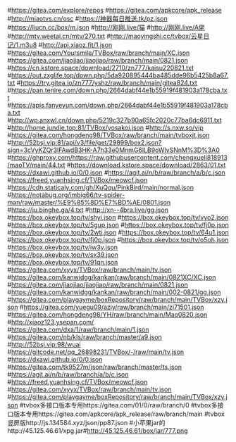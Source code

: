 #https://gitea.com/explore/repos
#https://gitea.com/apkcore/apk_release
#http://miaotvs.cn/osc
#https://神器每日推送.tk/pz.json
#https://liucn.cc/box/m.json
#http://刚刚.live/猫
#http://刚刚.live/A佬
#http://mtv.weetai.cn/mtv/270.txt
#http://maoyingshi.cc/tvbox/云星日记/1.m3u8
#http://api.xiaoz.fit/1.json
#https://gitea.com/Yoursmile/TVBox/raw/branch/main/XC.json
#https://gitea.com/jiaojiao/jiaojiao/raw/branch/main/0821.json
#https://cn.kstore.space/download/2710/zn777/kaisu220821.txt
#https://out.zxglife.top/down.php/5da920895444ba485dde96b5425b8a67.txt
#https://try.gitea.io/zn777/yshz/raw/branch/main/gitea824.txt
#https://pan.tenire.com/down.php/2664dabf44e1b55919f481903a178cba.txt
#https://apis.fanyeyun.com/down.php/2664dabf44e1b55919f481903a178cba.txt
#http://wp.anxwl.cn/down.php/5219c327b90a65fc2020c77ba6dc6911.txt
#http://home.jundie.top:81/TVBox/yosakoi.json
#http://s.nxw.so/vip
#https://gitea.com/hongdeng98/TVBox/raw/branch/main/tvboxjt.json
#http://52bsj.vip:81/api/v3/file/get/29899/box2.json?sign=3cVyKZQr3lFAwdB3HK-A7h33e0MnmG6lLB9oWlvSNnM%3D%3A0
#https://ghproxy.com/https://raw.githubusercontent.com/chengxueli818913/maoTV/main/44.txt
#https://download.kstore.space/download/2863/01.txt
#https://dxawi.github.io/0/0.json
#https://agit.ai/n/b/raw/branch/a/b/c.json
#https://freed.yuanhsing.cf/TVBox/meowcf.json
#https://cdn.staticaly.com/gh/XuQqu/PinkBird/main/normal.json
#https://notabug.org/imbig66/tv-spider-man/raw/master/%E9%85%8D%E7%BD%AE/0801.json
#https://ju.binghe.ga/4.txt
#http://xn--4bra.live/gg.json
#https://box.okeybox.top/tv/shyi.json
#https://box.okeybox.top/tv/vyo2.json
#https://box.okeybox.top/tv/5gup.json
#https://box.okeybox.top/tv/fj0p.json
#https://box.okeybox.top/tv/2wti.json
#https://box.okeybox.top/tv/64u1.json
#https://box.okeybox.top/tv/fj0p.json
#https://box.okeybox.top/tv/o5oh.json
#https://box.okeybox.top/tv/iw3y.json
#https://box.okeybox.top/tv/sx39.json
#https://box.okeybox.top/tv/91qn.json
#https://gitea.com/xyyx/TVBox/raw/branch/main/tv.json
#https://gitea.com/kanwidgg/kankan/raw/branch/main/0821XC/XC.json
#https://gitea.com/jiaojiao/jiaojiao/raw/branch/main/0821.json
#https://gitea.com/kanwidgg/kankan/raw/branch/main/002-0821/gg.json
#https://gitea.com/playgayme/boxRepository/raw/branch/main/TVBox/xzy.json
#https://gitea.com/yuegu09/aziy/raw/branch/main/zi71501.json
#https://gitea.com/hongdeng98/YH/raw/branch/main/Mao0820.json
#http://xiaoz123.ysepan.com/
#https://gitea.com/dxa/1/raw/branch/main/1.json
#https://gitea.com/nb/kls/raw/branch/master/a9.json
#http://52bsj.vip:98/wuai
#https://gitcode.net/qq_26898231/TVBox/-/raw/main/tv.json
#https://dxawi.github.io/0/0.json
#https://gitea.com/tk9527m/json/raw/branch/master/ts.json
#https://agit.ai/n/b/raw/branch/a/b/c.json
#https://freed.yuanhsing.cf/TVBox/meowcf.json
#https://gitea.com/xyyx/TVBox/raw/branch/main/tv.json
#https://gitea.com/playgayme/boxRepository/raw/branch/main/TVBox/xzy.json
#tvbox多接口版本专用https://gitea.com/01/0/raw/branch/0
#tvbox多接口版本专用https://gitea.com/apkcore/apk_release/raw/branch/main
#tvbox竖屏版http://js.134584.xyz/json/pp87.json
#小苹果jar的http://45.125.46.61/xpg.jar#http://45.125.46.61/box/jar/777.png
